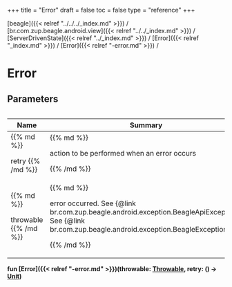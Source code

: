 +++
title = "Error"
draft = false
toc = false
type = "reference"
+++

[beagle]({{< relref "../../../_index.md" >}}) / [br.com.zup.beagle.android.view]({{< relref "../../_index.md" >}}) / [ServerDrivenState]({{< relref "../_index.md" >}}) / [Error]({{< relref "_index.md" >}}) / [Error]({{< relref "-error.md" >}}) / 



# Error  


## Parameters  
<table>
  
  
<table>
  
<thead>
<tr>
<th>
Name  
</th>
<th>
Summary  
</th>
  
</tr>
</thead>
<tbody>
<tr>
<td>
{{% md %}}

retry
{{% /md %}}
</td>
<td>
{{% md %}}



action to be performed when an error occurs


{{% /md %}}
</td>
</tr>

<tr>
<td>
{{% md %}}

throwable
{{% /md %}}
</td>
<td>
{{% md %}}



error occurred. See {@link br.com.zup.beagle.android.exception.BeagleApiException}, See {@link br.com.zup.beagle.android.exception.BeagleException}


{{% /md %}}
</td>
</tr>

</tbody>
</table>
  
</table>
  
  
<b><b>fun [Error]({{< relref "-error.md" >}})(throwable: [Throwable](https://kotlinlang.org/api/latest/jvm/stdlib/kotlin/-throwable/index.html), retry: () -> [Unit](https://kotlinlang.org/api/latest/jvm/stdlib/kotlin/-unit/index.html))</b></b>  



